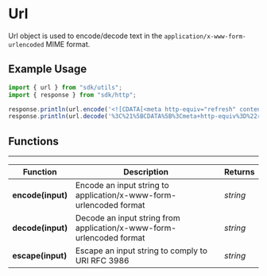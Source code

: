 # Url

Url object is used to encode/decode text in the `application/x-www-form-urlencoded` MIME format.

## Example Usage

```javascript
import { url } from "sdk/utils";
import { response } from "sdk/http";

response.println(url.encode('<![CDATA[<meta http-equiv="refresh" content="0;url=javascript:document.vulnerable=true;">]]>', 'UTF8'));
response.println(url.decode('%3C%21%5BCDATA%5B%3Cmeta+http-equiv%3D%22refresh%22+content%3D%220%3Burl%3Djavascript%3Adocument.vulnerable%3Dtrue%3B%22%3E%5D%5D%3E', 'UTF8'));

```

## Functions

---

Function     | Description | Returns
------------ | ----------- | --------
**encode(input)**   | Encode an input string to application/x-www-form-urlencoded format | *string*
**decode(input)**   | Decode an input string from application/x-www-form-urlencoded format | *string*
**escape(input)**   | Escape an input string to comply to URI RFC 3986 | *string*
